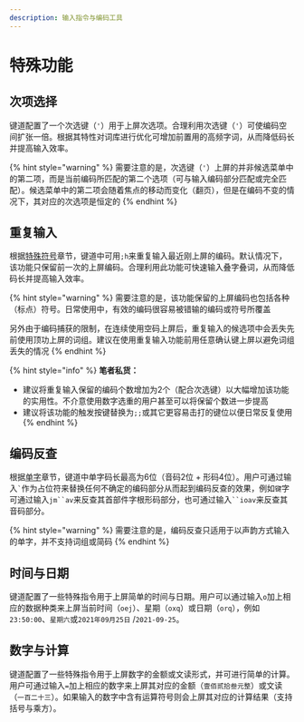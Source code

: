 ```yaml
---
description: 输入指令与编码工具
---
```

# 特殊功能

## 次项选择

键道配置了一个次选键（`'`）用于上屏次选项。合理利用次选键（`'`）可使编码空间扩张一倍。根据其特性对词库进行优化可增加前置用的高频字词，从而降低码长并提高输入效率。

{% hint style="warning" %}
需要注意的是，次选键（`'`）上屏的并非候选菜单中的第二项，而是当前编码所匹配的第二个选项（可与输入编码部分匹配或完全匹配）。候选菜单中的第二项会随着焦点的移动而变化（翻页），但是在编码不变的情况下，其对应的次选项是恒定的
{% endhint %}

## 重复输入

根据[特殊符号](extra-symbols.md)章节，键道中可用`;h`来重复输入最近刚上屏的编码。默认情况下，该功能只保留前一次的上屏编码。合理利用此功能可快速输入叠字叠词，从而降低码长并提高输入效率。

{% hint style="warning" %}
需要注意的是，该功能保留的上屏编码也包括各种（标点）符号。日常使用中，有效的编码很容易被错输的编码或符号所覆盖

另外由于编码捕获的限制，在连续使用空码上屏后，重复输入的候选项中会丢失先前使用顶功上屏的词组。建议在使用重复输入功能前用任意确认键上屏以避免词组丢失的情况
{% endhint %}

{% hint style="info" %}
**笔者私货：**

* 建议将重复输入保留的编码个数增加为2个（配合次选键）以大幅增加该功能的实用性。不介意使用数字选重的用户甚至可以将保留个数进一步提高
* 建议将该功能的触发按键替换为`;;`或其它更容易击打的键位以便日常反复使用
{% endhint %}

## 编码反查

根据[单字](../start-xkjd/characters.md)章节，键道中单字码长最高为6位（音码2位 + 形码4位）。用户可通过输入`` ` ``作为占位符来替换任何不确定的编码部分从而起到编码反查的效果，例如`键`字可通过输入`jm``av`来反查其首部件字根形码部分，也可通过输入` ``ioav `来反查其音码部分。

{% hint style="warning" %}
需要注意的是，编码反查只适用于以声韵方式输入的单字，并不支持词组或简码
{% endhint %}

## 时间与日期

键道配置了一些特殊指令用于上屏简单的时间与日期。用户可以通过输入`o`加上相应的数据种类来上屏当前时间（`oej`）、星期（`oxq`）或日期（`orq`），例如`23:50:00`、`星期六`或`2021年09月25日` /`2021-09-25`。

## 数字与计算

键道配置了一些特殊指令用于上屏数字的金额或文读形式，并可进行简单的计算。用户可通过输入`=`加上相应的数字来上屏其对应的金额（`壹佰贰拾叁元整`）或文读（`一百二十三`）。如果输入的数字中含有运算符号则会上屏其对应的计算结果（支持括号与乘方）。
